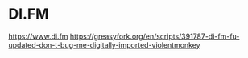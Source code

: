 # DI.FM
https://www.di.fm
https://greasyfork.org/en/scripts/391787-di-fm-fu-updated-don-t-bug-me-digitally-imported-violentmonkey
